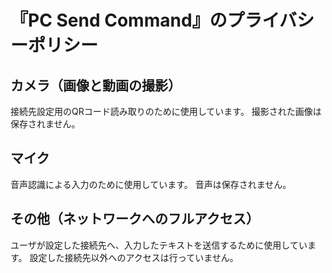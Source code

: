 # 『PC Send Command』のプライバシーポリシー

## カメラ（画像と動画の撮影）

接続先設定用のQRコード読み取りのために使用しています。
撮影された画像は保存されません。

## マイク

音声認識による入力のために使用しています。
音声は保存されません。

## その他（ネットワークへのフルアクセス）

ユーザが設定した接続先へ、入力したテキストを送信するために使用しています。
設定した接続先以外へのアクセスは行っていません。
